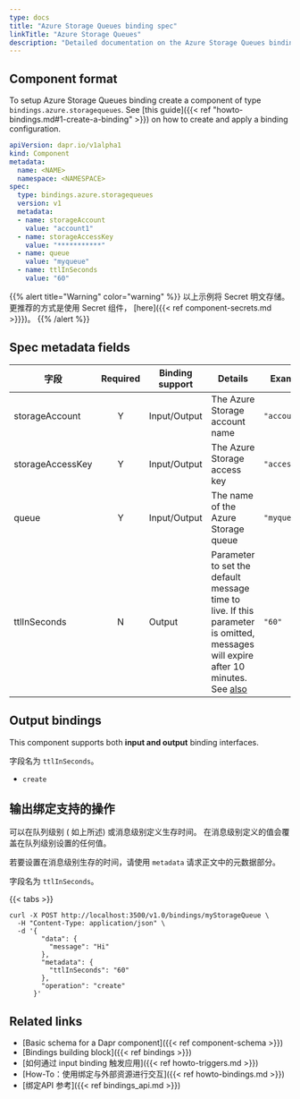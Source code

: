 ```yaml
---
type: docs
title: "Azure Storage Queues binding spec"
linkTitle: "Azure Storage Queues"
description: "Detailed documentation on the Azure Storage Queues binding component"
---
```


## Component format

To setup Azure Storage Queues binding create a component of type `bindings.azure.storagequeues`. See [this guide]({{< ref "howto-bindings.md#1-create-a-binding" >}}) on how to create and apply a binding configuration.


```yaml
apiVersion: dapr.io/v1alpha1
kind: Component
metadata:
  name: <NAME>
  namespace: <NAMESPACE>
spec:
  type: bindings.azure.storagequeues
  version: v1
  metadata:
  - name: storageAccount
    value: "account1"
  - name: storageAccessKey
    value: "***********"
  - name: queue
    value: "myqueue"
  - name: ttlInSeconds
    value: "60"
```

{{% alert title="Warning" color="warning" %}}
以上示例将 Secret 明文存储。 更推荐的方式是使用 Secret 组件， [here]({{< ref component-secrets.md >}}})。
{{% /alert %}}

## Spec metadata fields

| 字段               | Required | Binding support | Details                                                                                                                                                           | Example       |
| ---------------- |:--------:| --------------- | ----------------------------------------------------------------------------------------------------------------------------------------------------------------- | ------------- |
| storageAccount   |    Y     | Input/Output    | The Azure Storage account name                                                                                                                                    | `"account1"`  |
| storageAccessKey |    Y     | Input/Output    | The Azure Storage access key                                                                                                                                      | `"accessKey"` |
| queue            |    Y     | Input/Output    | The name of the Azure Storage queue                                                                                                                               | `"myqueue"`   |
| ttlInSeconds     |    N     | Output          | Parameter to set the default message time to live. If this parameter is omitted, messages will expire after 10 minutes. See [also](#specifying-a-ttl-per-message) | `"60"`        |

## Output bindings

This component supports both **input and output** binding interfaces.

字段名为 `ttlInSeconds`。

- `create`

## 输出绑定支持的操作

可以在队列级别 ( 如上所述) 或消息级别定义生存时间。 在消息级别定义的值会覆盖在队列级别设置的任何值。

若要设置在消息级别生存的时间，请使用 `metadata` 请求正文中的元数据部分。

字段名为 `ttlInSeconds`。

{{< tabs >}}

```shell
curl -X POST http://localhost:3500/v1.0/bindings/myStorageQueue \
  -H "Content-Type: application/json" \
  -d '{
        "data": {
          "message": "Hi"
        },
        "metadata": {
          "ttlInSeconds": "60"
        },
        "operation": "create"
      }'
```
## Related links

- [Basic schema for a Dapr component]({{< ref component-schema >}})
- [Bindings building block]({{< ref bindings >}})
- [如何通过 input binding 触发应用]({{< ref howto-triggers.md >}})
- [How-To：使用绑定与外部资源进行交互]({{< ref howto-bindings.md >}})
- [绑定API 参考]({{< ref bindings_api.md >}})
